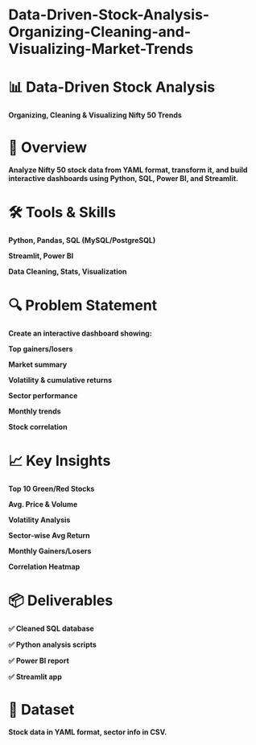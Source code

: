 # Data-Driven-Stock-Analysis-Organizing-Cleaning-and-Visualizing-Market-Trends

# 📊 Data-Driven Stock Analysis
**Organizing, Cleaning & Visualizing Nifty 50 Trends**

# 🚀 Overview
**Analyze Nifty 50 stock data from YAML format, transform it, and build interactive dashboards using Python, SQL, Power BI, and Streamlit.**

# 🛠️ Tools & Skills
**Python, Pandas, SQL (MySQL/PostgreSQL)**

**Streamlit, Power BI**

**Data Cleaning, Stats, Visualization**

# 🔍 Problem Statement
**Create an interactive dashboard showing:**

**Top gainers/losers**

**Market summary**

**Volatility & cumulative returns**

**Sector performance**

**Monthly trends**

**Stock correlation**

# 📈 Key Insights
**Top 10 Green/Red Stocks**

**Avg. Price & Volume**

**Volatility Analysis**

**Sector-wise Avg Return**

**Monthly Gainers/Losers**

**Correlation Heatmap**

# 📦 Deliverables
**✅ Cleaned SQL database**

**✅ Python analysis scripts**

**✅ Power BI report**

**✅ Streamlit app**

# 📂 Dataset
**Stock data in YAML format, sector info in CSV.**
